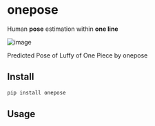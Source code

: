 # onepose

Human **pose** estimation within **one line**

![image](https://github.com/developer0hye/onepose/assets/35001605/2f45a9a5-eea2-4ad7-b370-e86abb7c56b5)

Predicted Pose of Luffy of One Piece by onepose



## Install
```bash
pip install onepose
```

## Usage
```python
```
